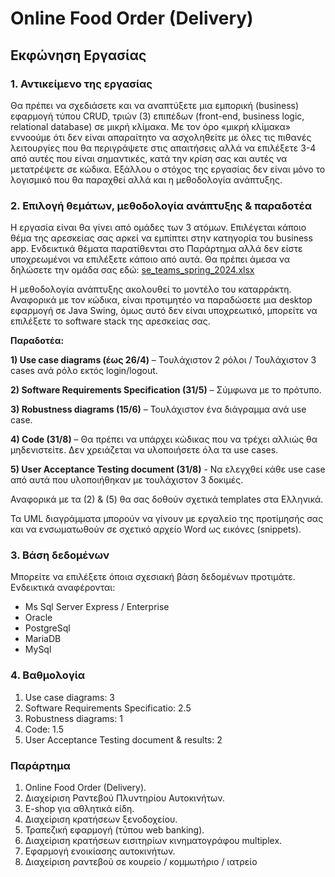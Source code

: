 # Online Food Order (Delivery)
## Εκφώνηση Εργασίας
### 1. Αντικείμενο της εργασίας 

Θα πρέπει να σχεδιάσετε και να αναπτύξετε μια εμπορική (business) εφαρμογή τύπου CRUD, τριών (3) επιπέδων (front-end, business logic, relational database) σε μικρή κλίμακα. Με τον όρο «μικρή κλίμακα» εννοούμε ότι δεν είναι απαραίτητο να ασχοληθείτε με όλες τις πιθανές λειτουργίες που θα περιγράψετε στις απαιτήσεις αλλά να επιλέξετε 3-4 από αυτές που είναι σημαντικές, κατά την κρίση σας και αυτές να μετατρέψετε σε κώδικα. Εξάλλου ο στόχος της εργασίας δεν είναι μόνο το λογισμικό που θα παραχθεί αλλά και η μεθοδολογία ανάπτυξης. 

### 2. Επιλογή θεμάτων, μεθοδολογία ανάπτυξης & παραδοτέα 

Η εργασία είναι θα γίνει από ομάδες των 3 ατόμων. Επιλέγεται κάποιο θέμα της αρεσκείας σας αρκεί να εμπίπτει στην κατηγορία του business app. Ενδεικτικά θέματα παρατίθενται στο Παράρτημα αλλά δεν είστε υποχρεωμένοι να επιλέξετε κάποιο από αυτά. Θα πρέπει άμεσα να δηλώσετε την ομάδα σας εδώ: [se_teams_spring_2024.xlsx ](https://uniwagr-my.sharepoint.com/:x:/g/personal/prezerak_uniwa_gr/EWu63UD7s09Fh7kY2ICgyesB57sd24sKrX-9s6f8nnlhsA?e=OhSbpf)

Η  μεθοδολογία  ανάπτυξης  ακολουθεί  το μοντέλο  του  καταρράκτη.  Αναφορικά  με  τον  κώδικα,  είναι προτιμητέο να παραδώσετε μια desktop εφαρμογή σε Java Swing, όμως αυτό δεν είναι υποχρεωτικό, μπορείτε να επιλέξετε το software stack της αρεσκείας σας. 

**Παραδοτέα:**

**1) Use case diagrams (έως 26/4)** – Τουλάχιστον 2 ρόλοι / Τουλάχιστον 3 cases ανά ρόλο εκτός login/logout. 

**2) Software Requirements Specification (31/5)** – Σύμφωνα με το πρότυπο. 

**3) Robustness diagrams (15/6)** – Τουλάχιστον ένα διάγραμμα ανά use case. 

**4) Code (31/8)** – Θα πρέπει να υπάρχει κώδικας που να τρέχει αλλιώς θα μηδενιστείτε. Δεν χρειάζεται να υλοποιήσετε όλα τα use cases.

**5) User  Acceptance  Testing  document  (31/8)**  -  Να  ελεγχθεί  κάθε  use  case  από  αυτά  που υλοποιήθηκαν με τουλάχιστον 3 δοκιμές. 


Αναφορικά με τα (2) & (5) θα σας δοθούν σχετικά templates στα Ελληνικά. 

Τα UML διαγράμματα μπορούν να γίνουν με εργαλείο της προτίμησής σας και να ενσωματωθούν σε σχετικό αρχείο Word ως εικόνες (snippets). 

### 3. Βάση δεδομένων 

Μπορείτε να επιλέξετε όποια σχεσιακή βάση δεδομένων προτιμάτε. Ενδεικτικά αναφέρονται: 

- Ms Sql Server Express / Enterprise 
- Oracle 
- PostgreSql 
- MariaDB 
- MySql 

### 4. Βαθμολογία 

1. Use case diagrams: 3 
2. Software Requirements Specificatio: 2.5 
3. Robustness diagrams: 1 
4. Code: 1.5 
5. User Acceptance Testing document & results: 2 

### Παράρτημα 

1. Online Food Order (Delivery). 
2. Διαχείριση Ραντεβού Πλυντηρίου Αυτοκινήτων. 
3. E-shop για αθλητικά είδη. 
4. Διαχείριση κρατήσεων ξενοδοχείου. 
5. Τραπεζική εφαρμογή (τύπου web banking). 
6. Διαχείριση κρατήσεων εισιτηρίων κινηματογράφου multiplex. 
7. Εφαρμογή ενοικίασης αυτοκινήτων. 
8. Διαχείριση ραντεβού σε κουρείο / κομμωτήριο / ιατρείο 
